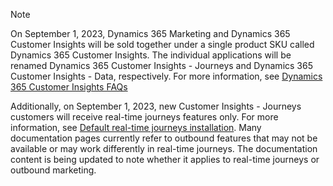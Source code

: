 > [!NOTE]
> On September 1, 2023, Dynamics 365 Marketing and Dynamics 365 Customer Insights will be sold together under a single product SKU called Dynamics 365 Customer Insights. The individual applications will be renamed Dynamics 365 Customer Insights - Journeys and Dynamics 365 Customer Insights - Data, respectively. For more information, see [Dynamics 365 Customer Insights FAQs](/dynamics365/marketing/ci-faq)
>
> Additionally, on September 1, 2023, new Customer Insights - Journeys customers will receive real-time journeys features only. For more information, see [Default real-time journeys installation](/dynamics365/marketing/real-time-marketing-move#default-customer-insights---journeys-installation). Many documentation pages currently refer to outbound features that may not be available or may work differently in real-time journeys. The documentation content is being updated to note whether it applies to real-time journeys or outbound marketing.